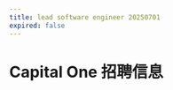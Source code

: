 ```yaml
---
title: lead software engineer 20250701
expired: false
---
```


# Capital One 招聘信息

<JobPostingTable job-posting-json-path="capital-one/data/lead-software-engineer-20250701" />
